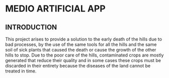 # MEDIO ARTIFICIAL APP

## INTRODUCTION
This project arises to provide a solution to the early death of the hills due to bad processes, 
by the use of the same tools for all the hills and the same soil of sick plants that caused the death or cause 
the growth of the other hills to stop. Due to the poor care of the hills, contaminated crops are mostly generated 
that reduce their quality and in some cases these crops must be discarded in their entirety because the diseases 
of the land cannot be treated in time.
